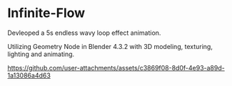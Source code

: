 # Infinite-Flow
 Devleoped a 5s endless wavy loop effect animation.

 Utilizing Geometry Node in Blender 4.3.2 with 3D modeling, texturing, lighting and animating.


 https://github.com/user-attachments/assets/c3869f08-8d0f-4e93-a89d-1a13086a4d63
